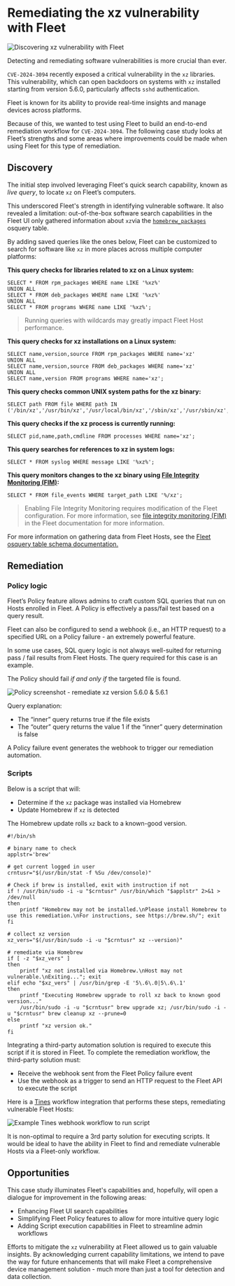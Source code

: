 # Remediating the xz vulnerability with Fleet

![Discovering xz vulnerability with Fleet](../website/assets/images/articles/discovering-geacon-using-fleet-1600x900@2x.jpg)

Detecting and remediating software vulnerabilities is more crucial than ever. 

`CVE-2024-3094` recently exposed a critical vulnerability in the `xz` libraries. This vulnerability, which can open backdoors on systems with `xz` installed starting from version 5.6.0, particularly affects `sshd` authentication.

Fleet is known for its ability to provide real-time insights and manage devices across platforms.

Because of this, we wanted to test using Fleet to build an end-to-end remediation workflow for `CVE-2024-3094`. The following case study looks at Fleet’s strengths and some areas where improvements could be made when using Fleet for this type of remediation.


## Discovery

The initial step involved leveraging Fleet's quick search capability, known as _live query_, to locate `xz` on Fleet’s computers.

This underscored Fleet's strength in identifying vulnerable software. It also revealed a limitation: out-of-the-box software search capabilities in the Fleet UI only gathered information about `xz`via the <code>[homebrew_packages](https://fleetdm.com/tables/homebrew_packages)</code> osquery table.


By adding saved queries like the ones below, Fleet can be customized to search for software like `xz` in more places across multiple computer platforms:

**This query checks for libraries related to xz on a Linux system:**


```
SELECT * FROM rpm_packages WHERE name LIKE '%xz%'
UNION ALL
SELECT * FROM deb_packages WHERE name LIKE '%xz%'
UNION ALL
SELECT * FROM programs WHERE name LIKE '%xz%';
```


> Running queries with wildcards may greatly impact Fleet Host performance.

**This query checks for xz installations on a Linux system:**


```
SELECT name,version,source FROM rpm_packages WHERE name='xz'
UNION ALL
SELECT name,version,source FROM deb_packages WHERE name='xz'
UNION ALL
SELECT name,version FROM programs WHERE name='xz';
```


**This query checks common UNIX system paths for the xz binary:**


```
SELECT path FROM file WHERE path IN ('/bin/xz','/usr/bin/xz','/usr/local/bin/xz','/sbin/xz','/usr/sbin/xz','/usr/local/sbin/xz');
```


**This query checks if the xz process is currently running:**


```
SELECT pid,name,path,cmdline FROM processes WHERE name='xz';
```


**This query searches for references to xz in system logs:**


```
SELECT * FROM syslog WHERE message LIKE '%xz%';
```


**This query monitors changes to the xz binary using [File Integrity Monitoring (FIM)](https://www.youtube.com/watch?v=b6fMF248k6A):**


```
SELECT * FROM file_events WHERE target_path LIKE '%/xz';
```


> Enabling File Integrity Monitoring requires modification of the Fleet configuration. For more information, see [file integrity monitoring (FIM)](https://fleetdm.com/guides/osquery-evented-tables-overview?utm_source=fleetdm.com&utm_content=table-yara_events#file-integrity-monitoring-fim) in the Fleet documentation for more information.

For more information on gathering data from Fleet Hosts, see the [Fleet osquery table schema documentation.](https://fleetdm.com/tables/account_policy_data)


## Remediation


### Policy logic

Fleet’s Policy feature allows admins to craft custom SQL queries that run on Hosts enrolled in Fleet. A Policy is effectively a pass/fail test based on a query result. 

Fleet can also be configured to send a webhook (i.e., an HTTP request) to a specified URL on a Policy failure - an extremely powerful feature. 

In some use cases, SQL query logic is not always well-suited for returning pass / fail results from Fleet Hosts. The query required for this case is an example.

The Policy should fail _if and only if_ the targeted file is found.


![Policy screenshot - remediate xz version 5.6.0 & 5.6.1](../website/assets/images/articles/discovering-xz-vulnerability-with-fleet-2-1522x822@2x.png "Policy screenshot - remediate xz version 5.6.0 & 5.6.1")


Query explanation:



* The “inner” query returns true if the file exists
* The “outer” query returns the value 1 if the “inner” query determination is false

A Policy failure event generates the webhook to trigger our remediation automation.


### Scripts

Below is a script that will:



* Determine if the `xz` package was installed via Homebrew
* Update Homebrew if `xz` is detected

The Homebrew update rolls `xz` back to a known-good version.

```
#!/bin/sh

# binary name to check
applstr='brew'

# get current logged in user
crntusr="$(/usr/bin/stat -f %Su /dev/console)"

# Check if brew is installed, exit with instruction if not
if ! /usr/bin/sudo -i -u "$crntusr" /usr/bin/which "$applstr" 2>&1 > /dev/null
then
    printf "Homebrew may not be installed.\nPlease install Homebrew to use this remediation.\nFor instructions, see https://brew.sh/"; exit
fi

# collect xz version
xz_vers="$(/usr/bin/sudo -i -u "$crntusr" xz --version)"

# remediate via Homebrew
if [ -z "$xz_vers" ] 
then
    printf "xz not installed via Homebrew.\nHost may not vulnerable.\nExiting..."; exit
elif echo "$xz_vers" | /usr/bin/grep -E '5\.6\.0|5\.6\.1'
then
    printf "Executing Homebrew upgrade to roll xz back to known good version..."
    /usr/bin/sudo -i -u "$crntusr" brew upgrade xz; /usr/bin/sudo -i -u "$crntusr" brew cleanup xz --prune=0
else
    printf "xz version ok."
fi
```


Integrating a third-party automation solution is required to execute this script if it is stored in Fleet. To complete the remediation workflow, the third-party solution must:



* Receive the webhook sent from the Fleet Policy failure event
* Use the webhook as a trigger to send an HTTP request to the Fleet API to execute the script

Here is a [Tines](https://www.tines.com/) workflow integration that performs these steps, remediating vulnerable Fleet Hosts:


![Example Tines webhook workflow to run script](../website/assets/images/articles/discovering-xz-vulnerability-with-fleet-1-1102x876@2x.png "Example Tines webhook workflow to run script")


It is non-optimal to require a 3rd party solution for executing scripts. It would be ideal to have the ability in Fleet to find and remediate vulnerable Hosts via a Fleet-only workflow.


## Opportunities

This case study illuminates Fleet's capabilities and, hopefully, will open a dialogue for improvement in the following areas:



* Enhancing Fleet UI search capabilities
* Simplifying Fleet Policy features to allow for more intuitive query logic
* Adding Script execution capabilities in Fleet to streamline admin workflows

Efforts to mitigate the `xz` vulnerability at Fleet allowed us to gain valuable insights. By acknowledging current capability limitations, we intend to pave the way for future enhancements that will make Fleet a comprehensive device management solution - much more than just a tool for detection and data collection.



<meta name="articleTitle" value="Discovering xz vulnerability with Fleet">
<meta name="authorFullName" value="Brock Walters">
<meta name="authorGitHubUsername" value="nonpunctual">
<meta name="category" value="guides">
<meta name="publishedOn" value="2024-06-03">
<meta name="articleImageUrl" value="../website/assets/images/articles/discovering-geacon-using-fleet-1600x900@2x.jpg">
<meta name="description" value="Discover and create a comprehensive end-to-end remediation workflow for the xz vulnerability (CVE-2024-3094) with Fleet.">
